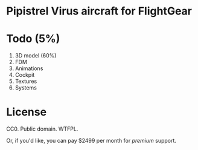 # Pipistrel Virus aircraft for FlightGear

# Todo (5%)

1. 3D model (60%)
2. FDM
3. Animations
4. Cockpit
5. Textures
6. Systems

# License

CC0. Public domain. WTFPL.

Or, if you'd like, you can pay $2499 per month for _premium_ support.
